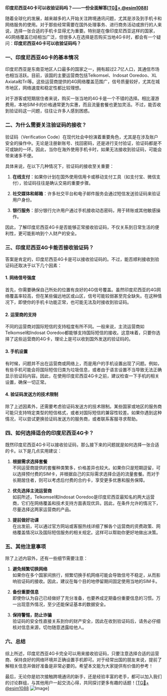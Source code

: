 **印度尼西亚4G卡可以收验证码吗？——一份全面解答[[TG💪+ @esim1088](https://t.me/s/esim1088)]**

随着全球化的发展，越来越多的人开始关注跨境通讯问题，尤其是涉及到手机卡和网络服务的使用。对于那些经常需要在国外处理事务、进行商务活动或旅行的人来说，选择一张合适的手机卡显得尤为重要。特别是在像印度尼西亚这样的国家，4G网络覆盖已经相当广泛，但很多人在选择是否购买当地4G卡时，都会有一个疑问：**印度尼西亚4G卡可以收验证码吗？**

### 一、印度尼西亚4G卡的基本情况

印度尼西亚是东南亚地区人口最多的国家之一，拥有超过2.7亿人口，其通信市场也相当活跃。目前，该国的主要运营商包括Telkomsel、Indosat Ooredoo、XL Axiata和Tri等。这些运营商提供的4G网络覆盖范围广，信号质量较好，尤其在城市地区，网络速度和稳定性都比较理想。

对于游客或短期居住者来说，购买一张当地的4G卡是一个不错的选择。相比漫游费用，本地SIM卡的价格通常更为实惠，而且流量套餐也更加灵活。不过，能否收到验证码这一问题，往往让许多人感到困惑。

### 二、为什么需要关注验证码的接收？

验证码（Verification Code）在现代社会中扮演着重要角色，尤其是在涉及账户安全的操作中。无论是注册新账号、找回密码，还是进行支付验证，验证码都是不可或缺的一环。因此，当你在海外使用手机卡时，如果无法接收到验证码，可能会带来诸多不便。

具体来说，在以下几种情况下，验证码的接收至关重要：

1. **在线支付**：如果你计划在国外使用信用卡或移动支付工具（如支付宝、微信支付），验证码往往是确认交易的重要步骤。
   
2. **社交媒体和邮箱**：许多社交平台和电子邮件服务会通过短信发送验证码来验证用户身份。
   
3. **银行服务**：部分银行允许用户通过手机接收动态密码，用于转账或其他敏感操作。

因此，了解印度尼西亚4G卡是否能够正常接收验证码，不仅关系到日常生活的便利性，更可能影响到个人财产的安全。

### 三、印度尼西亚4G卡能否接收验证码？

答案是肯定的，印度尼西亚4G卡是可以接收验证码的。不过，能否顺利接收到验证码还取决于以下几个因素：

#### 1. 网络信号强度

首先，你需要确保自己所处的位置有良好的4G信号覆盖。虽然印度尼西亚的4G网络覆盖率较高，但在某些偏远地区或山区，信号可能较弱甚至完全缺失。在这种情况下，即使你的手机卡功能正常，也可能无法及时接收到验证码。

#### 2. 运营商的支持

不同的运营商对国际短信的支持程度有所不同。一般来说，主流运营商如Telkomsel和Indosat Ooredoo都能够支持国际短信的接收。这意味着，只要你选择了这些运营商的4G卡，理论上是可以收到国外发送的验证码的。

#### 3. 手机设置

有时候，问题并不出在运营商或网络上，而是用户的手机设置出现了问题。例如，有些手机可能会将国际短信归类为垃圾信息，或者由于语言设置不当导致无法正确显示验证码内容。因此，在使用印度尼西亚4G卡之前，建议检查一下手机的相关设置，确保一切正常。

#### 4. 验证码发送方的技术限制

除了上述因素外，还需要考虑验证码发送方的技术限制。某些国家或地区的服务商可能只支持特定类型的短信格式，或者对国际短信的兼容性较差。如果你遇到这种情况，可以尝试更换验证码发送方的服务商，或者联系客服寻求帮助。

### 四、如何选择适合的印度尼西亚4G卡？

既然印度尼西亚4G卡可以接收验证码，那么接下来的问题就是如何选择一张合适的卡。以下是几点实用建议：

1. **根据需求选择套餐**  
   不同运营商提供的套餐种类繁多，价格差异也较大。如果你只是短期逗留，可以选择预付费的SIM卡，并根据自己的实际需求选择合适的流量套餐。而对于长期居住者，则可以考虑后付费的合约卡，享受更多优惠和服务保障。

2. **优先选择主流运营商**  
   如前所述，Telkomsel和Indosat Ooredoo是印度尼西亚最知名的两大运营商，它们在网络覆盖和技术支持方面表现优异。因此，在条件允许的情况下，尽量选择这两家运营商的产品。

3. **提前做好功课**  
   在出发前，可以通过官方网站或客服热线详细了解各个运营商的资费政策、网络覆盖情况以及国际短信服务的相关规定。这样可以帮助你更好地做出决策。

### 五、其他注意事项

除了上述内容外，还有一些细节需要注意：

1. **避免频繁切换网络**  
   如果你在多个国家间旅行，频繁切换手机网络可能会导致信号不稳定，从而影响验证码的接收。因此，建议在每个目的地停留期间固定使用当地的SIM卡。

2. **备份重要信息**  
   即使你认为自己已经做好了充分准备，也要养成定期备份重要信息的习惯。万一出现意外情况，至少还能保证基本的数据安全。

3. **保持警惕，防止诈骗**  
   验证码的安全性直接关系到你的财产安全，因此在收到验证码后，请务必仔细核对信息来源，切勿随意透露给他人。

### 六、总结

综上所述，印度尼西亚4G卡完全可以用来接收验证码，只要注意选择合适的运营商、保持良好的网络环境并正确设置手机即可。对于经常出国的朋友来说，提前了解相关信息并做好准备是非常必要的。希望本文能为大家提供有价值的参考！

最后，无论你是初次接触跨境通讯的新手，还是经验丰富的老手，都可以加入我们的讨论群组，与其他用户一起交流心得，共同探讨更多有趣的话题！[[TG💪+ @esim1088](https://t.me/s/esim1088) ![Image](https://i.postimg.cc/4NQfJmqS/Snipaste-2025-05-13-00-14-12.png)]